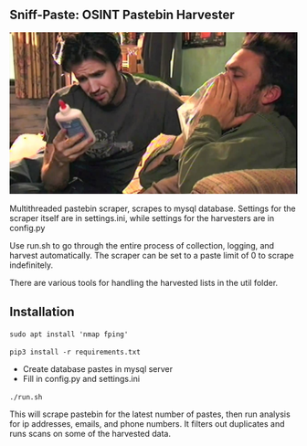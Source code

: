 ## Sniff-Paste: OSINT Pastebin Harvester

<p align="center">
    <img src="res/sniff-paste-pic.jpg"></img>
</p>

Multithreaded pastebin scraper, scrapes to mysql database. Settings for the scraper itself are in settings.ini, while settings for the harvesters are in config.py

Use run.sh  to go through the entire process of collection, logging, and harvest automatically. The scraper can be set to a paste limit of 0 to scrape indefinitely. 

There are various tools for handling the harvested lists in the util folder.

## Installation

`sudo apt install 'nmap fping'`

`pip3 install -r requirements.txt`

 - Create database pastes in mysql server
 - Fill in config.py and settings.ini

`./run.sh`

This will scrape pastebin for the latest number of pastes, then run analysis for ip addresses, emails, and phone numbers. It filters out duplicates and runs scans on some of the harvested data.
